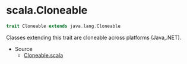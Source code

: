 
#                               scala.Cloneable                               #

```scala
trait Cloneable extends java.lang.Cloneable
```

Classes extending this trait are cloneable across platforms (Java,.NET).

* Source
  * [Cloneable.scala](https://github.com/scala/scala/tree/6d09a1ba5f/src/library/scala/Cloneable.scala#L1)

